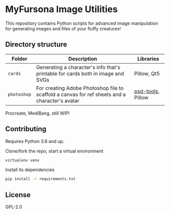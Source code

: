 # MyFursona Image Utilities

This repository contains Python scripts for advanced image manipulation for generating images and files of your fluffy creatures!

## Directory structure

| Folder      | Description                                                                                    | Libraries                   |
| ----------- | ---------------------------------------------------------------------------------------------- | --------------------------- |
| `cards`     | Generating a character's info that's printable for cards both in image and SVGs                | Pillow, Qt5                 |
| `photoshop` | For creating Adobe Photoshop file to scaffold a canvas for ref sheets and a character's avatar | [psd-tools][psdlib], Pillow |

Procreate, MediBang, still WIP!

## Contributing

Requires Python 3.8 and up.

Clone/fork the repo, start a virtual environment

```sh
virtualenv venv
```

Install its dependencies

```sh
pip install -r requirements.txt
```

## License

GPL-2.0

[psdlib]: https://github.com/psd-tools/psd-tools
